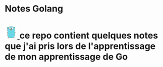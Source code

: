 # Notes Golang
# <p align="left"> <a href="https://git-scm.com/" target="_blank" rel="noreferrer"> </a> <a href="https://golang.org" target="_blank" rel="noreferrer"> <img src="https://raw.githubusercontent.com/devicons/devicon/master/icons/go/go-original.svg" alt="go" width="40" height="40"/> </a> </a> ce repo contient quelques notes que j'ai pris lors de l'apprentissage de mon apprentissage de Go</p>
